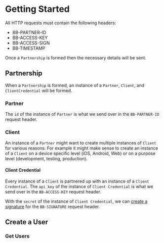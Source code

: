 # Getting Started

All HTTP requests must contain the following headers:

* BB-PARTNER-ID
* BB-ACCESS-KEY
* BB-ACCESS-SIGN
* BB-TIMESTAMP


Once a `Partnership` is formed then the necessary details will be sent.

## Partnership

When a `Partnership` is formed, an instance of a `Partner`, `Client`, and `ClientCredential` will be formed.

### Partner

The `id` of the instance of `Partner` is what we send over in the `BB-PARTNER-ID` request header.

### Client

An instance of a `Partner` might want to create multiple instances of `Client` for various reasons. For example it might make sense to create an instance of a `Client` on a device specific level (iOS, Android, Web) or on a purpose level (development, testing, production).

#### Client Credential

Every instance of a `Client` is partnered up with an instance of a `Client Credential`. The `api_key` of the instance of `Client Credential` is what we send over in the `BB-ACCESS-KEY` request header.

With the `secret` of the instance of `Client Credential`, we can [create a signature](https://docs.bitbutter.com/#signing-a-message) for the `BB-SIGNATURE` request header.

## Create a User

### Get Users
